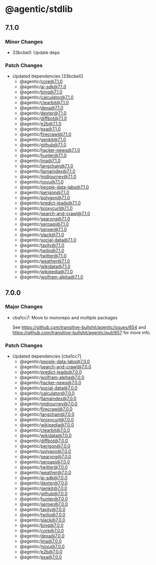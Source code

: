 # @agentic/stdlib

## 7.1.0

### Minor Changes

- 33bcbe0: Update deps

### Patch Changes

- Updated dependencies [33bcbe0]
  - @agentic/core@7.1.0
  - @agentic/ai-sdk@7.1.0
  - @agentic/bing@7.1.0
  - @agentic/calculator@7.1.0
  - @agentic/clearbit@7.1.0
  - @agentic/dexa@7.1.0
  - @agentic/dexter@7.1.0
  - @agentic/diffbot@7.1.0
  - @agentic/e2b@7.1.0
  - @agentic/exa@7.1.0
  - @agentic/firecrawl@7.1.0
  - @agentic/genkit@7.1.0
  - @agentic/github@7.1.0
  - @agentic/hacker-news@7.1.0
  - @agentic/hunter@7.1.0
  - @agentic/jina@7.1.0
  - @agentic/langchain@7.1.0
  - @agentic/llamaindex@7.1.0
  - @agentic/midjourney@7.1.0
  - @agentic/novu@7.1.0
  - @agentic/people-data-labs@7.1.0
  - @agentic/perigon@7.1.0
  - @agentic/polygon@7.1.0
  - @agentic/predict-leads@7.1.0
  - @agentic/proxycurl@7.1.0
  - @agentic/search-and-crawl@7.1.0
  - @agentic/searxng@7.1.0
  - @agentic/serpapi@7.1.0
  - @agentic/serper@7.1.0
  - @agentic/slack@7.1.0
  - @agentic/social-data@7.1.0
  - @agentic/tavily@7.1.0
  - @agentic/twilio@7.1.0
  - @agentic/twitter@7.1.0
  - @agentic/weather@7.1.0
  - @agentic/wikidata@7.1.0
  - @agentic/wikipedia@7.1.0
  - @agentic/wolfram-alpha@7.1.0

## 7.0.0

### Major Changes

- cba1cc7: Move to monorepo and multiple packages

  See https://github.com/transitive-bullshit/agentic/issues/654 and https://github.com/transitive-bullshit/agentic/pull/657 for more info.

### Patch Changes

- Updated dependencies [cba1cc7]
  - @agentic/people-data-labs@7.0.0
  - @agentic/search-and-crawl@7.0.0
  - @agentic/predict-leads@7.0.0
  - @agentic/wolfram-alpha@7.0.0
  - @agentic/hacker-news@7.0.0
  - @agentic/social-data@7.0.0
  - @agentic/calculator@7.0.0
  - @agentic/llamaindex@7.0.0
  - @agentic/midjourney@7.0.0
  - @agentic/firecrawl@7.0.0
  - @agentic/langchain@7.0.0
  - @agentic/proxycurl@7.0.0
  - @agentic/wikipedia@7.0.0
  - @agentic/clearbit@7.0.0
  - @agentic/wikidata@7.0.0
  - @agentic/diffbot@7.0.0
  - @agentic/perigon@7.0.0
  - @agentic/polygon@7.0.0
  - @agentic/searxng@7.0.0
  - @agentic/serpapi@7.0.0
  - @agentic/twitter@7.0.0
  - @agentic/weather@7.0.0
  - @agentic/ai-sdk@7.0.0
  - @agentic/dexter@7.0.0
  - @agentic/genkit@7.0.0
  - @agentic/github@7.0.0
  - @agentic/hunter@7.0.0
  - @agentic/serper@7.0.0
  - @agentic/tavily@7.0.0
  - @agentic/twilio@7.0.0
  - @agentic/slack@7.0.0
  - @agentic/bing@7.0.0
  - @agentic/core@7.0.0
  - @agentic/dexa@7.0.0
  - @agentic/jina@7.0.0
  - @agentic/novu@7.0.0
  - @agentic/e2b@7.0.0
  - @agentic/exa@7.0.0

